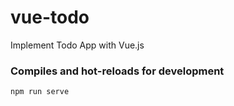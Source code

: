 # vue-todo

Implement Todo App with Vue.js

### Compiles and hot-reloads for development

```
npm run serve
```
